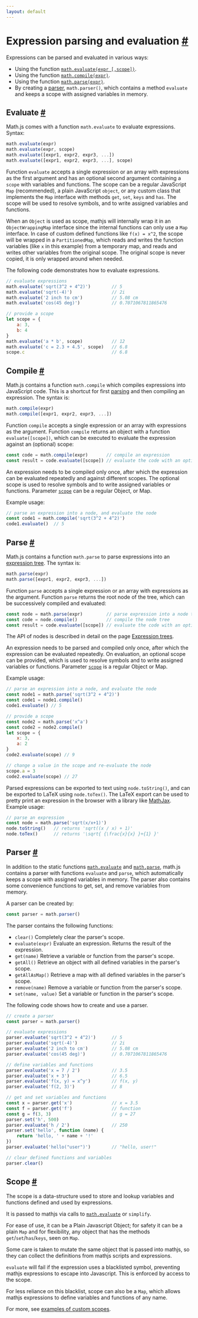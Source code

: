 ```yaml
---
layout: default
---
```


<h1 id="expression-parsing-and-evaluation">Expression parsing and evaluation <a href="#expression-parsing-and-evaluation" title="Permalink">#</a></h1>

Expressions can be parsed and evaluated in various ways:

- Using the function [`math.evaluate(expr [,scope])`](#evaluate).
- Using the function [`math.compile(expr)`](#compile).
- Using the function [`math.parse(expr)`](#parse).
- By creating a [parser](#parser), `math.parser()`, which contains a method
  `evaluate` and keeps a scope with assigned variables in memory.


<h2 id="evaluate">Evaluate <a href="#evaluate" title="Permalink">#</a></h2>

Math.js comes with a function `math.evaluate` to evaluate expressions. Syntax:

```js
math.evaluate(expr)
math.evaluate(expr, scope)
math.evaluate([expr1, expr2, expr3, ...])
math.evaluate([expr1, expr2, expr3, ...], scope)
```

Function `evaluate` accepts a single expression or an array with
expressions as the first argument and has an optional second argument
containing a `scope` with variables and functions. The scope can be a regular
JavaScript `Map` (recommended), a plain JavaScript `object`, or any custom 
class that implements the `Map` interface with methods `get`, `set`, `keys` 
and `has`. The scope will be used to resolve symbols, and to write assigned
variables and functions.

When an `Object` is used as scope, mathjs will internally wrap it in an 
`ObjectWrappingMap` interface since the internal functions can only use a `Map` 
interface. In case of custom defined functions like `f(x) = x^2`, the scope 
will be wrapped in a `PartitionedMap`, which reads and writes the function
variables (like `x` in this example) from a temporary map, and reads and writes
other variables from the original scope. The original scope is never copied, it
is only wrapped around when needed.

The following code demonstrates how to evaluate expressions.

```js
// evaluate expressions
math.evaluate('sqrt(3^2 + 4^2)')        // 5
math.evaluate('sqrt(-4)')               // 2i
math.evaluate('2 inch to cm')           // 5.08 cm
math.evaluate('cos(45 deg)')            // 0.7071067811865476

// provide a scope
let scope = {
    a: 3,
    b: 4
}
math.evaluate('a * b', scope)           // 12
math.evaluate('c = 2.3 + 4.5', scope)   // 6.8
scope.c                                 // 6.8
```


<h2 id="compile">Compile <a href="#compile" title="Permalink">#</a></h2>

Math.js contains a function `math.compile` which compiles expressions
into JavaScript code. This is a shortcut for first [parsing](#parse) and then
compiling an expression. The syntax is:

```js
math.compile(expr)
math.compile([expr1, expr2, expr3, ...])
```

Function `compile` accepts a single expression or an array with
expressions as the argument. Function `compile` returns an object with a function
`evaluate([scope])`, which can be executed to evaluate the expression against an
(optional) scope:

```js
const code = math.compile(expr)       // compile an expression
const result = code.evaluate([scope]) // evaluate the code with an optional scope
```

An expression needs to be compiled only once, after which the
expression can be evaluated repeatedly and against different scopes.
The optional scope is used to resolve symbols and to write assigned
variables or functions. Parameter [`scope`](#scope) can be a regular Object, or Map.

Example usage:

```js
// parse an expression into a node, and evaluate the node
const code1 = math.compile('sqrt(3^2 + 4^2)')
code1.evaluate()  // 5
```


<h2 id="parse">Parse <a href="#parse" title="Permalink">#</a></h2>

Math.js contains a function `math.parse` to parse expressions into an
[expression tree](expression_trees.html). The syntax is:

```js
math.parse(expr)
math.parse([expr1, expr2, expr3, ...])
```

Function `parse` accepts a single expression or an array with
expressions as the argument. Function `parse` returns the root node of the tree,
which can be successively compiled and evaluated:

```js
const node = math.parse(expr)         // parse expression into a node tree
const code = node.compile()           // compile the node tree
const result = code.evaluate([scope]) // evaluate the code with an optional scope
```

The API of nodes is described in detail on the page
[Expression trees](expression_trees.html).

An expression needs to be parsed and compiled only once, after which the
expression can be evaluated repeatedly. On evaluation, an optional scope
can be provided, which is used to resolve symbols and to write assigned
variables or functions. Parameter [`scope`](#scope) is a regular Object or Map.

Example usage:

```js
// parse an expression into a node, and evaluate the node
const node1 = math.parse('sqrt(3^2 + 4^2)')
const code1 = node1.compile()
code1.evaluate() // 5

// provide a scope
const node2 = math.parse('x^a')
const code2 = node2.compile()
let scope = {
    x: 3,
    a: 2
}
code2.evaluate(scope) // 9

// change a value in the scope and re-evaluate the node
scope.a = 3
code2.evaluate(scope) // 27
```

Parsed expressions can be exported to text using `node.toString()`, and can
be exported to LaTeX using `node.toTex()`. The LaTeX export can be used to
pretty print an expression in the browser with a library like
[MathJax](https://www.mathjax.org/). Example usage:

```js
// parse an expression
const node = math.parse('sqrt(x/x+1)')
node.toString()   // returns 'sqrt((x / x) + 1)'
node.toTex()      // returns '\sqrt{ {\frac{x}{x} }+{1} }'
```


<h2 id="parser">Parser <a href="#parser" title="Permalink">#</a></h2>

In addition to the static functions [`math.evaluate`](#evaluate) and
[`math.parse`](#parse), math.js contains a parser with functions `evaluate` and
`parse`, which automatically keeps a scope with assigned variables in memory.
The parser also contains some convenience functions to get, set, and remove
variables from memory.

A parser can be created by:

```js
const parser = math.parser()
```

The parser contains the following functions:

- `clear()`
  Completely clear the parser's scope.
- `evaluate(expr)`
  Evaluate an expression. Returns the result of the expression.
- `get(name)`
  Retrieve a variable or function from the parser's scope.
- `getAll()`
  Retrieve an object with all defined variables in the parser's scope.
- `getAllAsMap()`
  Retrieve a map with all defined variables in the parser's scope.
- `remove(name)`
  Remove a variable or function from the parser's scope.
- `set(name, value)`
  Set a variable or function in the parser's scope.

The following code shows how to create and use a parser.

```js
// create a parser
const parser = math.parser()

// evaluate expressions
parser.evaluate('sqrt(3^2 + 4^2)')      // 5
parser.evaluate('sqrt(-4)')             // 2i
parser.evaluate('2 inch to cm')         // 5.08 cm
parser.evaluate('cos(45 deg)')          // 0.7071067811865476

// define variables and functions
parser.evaluate('x = 7 / 2')            // 3.5
parser.evaluate('x + 3')                // 6.5
parser.evaluate('f(x, y) = x^y')        // f(x, y)
parser.evaluate('f(2, 3)')              // 8

// get and set variables and functions
const x = parser.get('x')               // x = 3.5
const f = parser.get('f')               // function
const g = f(3, 3)                       // g = 27
parser.set('h', 500)
parser.evaluate('h / 2')                // 250
parser.set('hello', function (name) {
    return 'hello, ' + name + '!'
})
parser.evaluate('hello("user")')        // "hello, user!"

// clear defined functions and variables
parser.clear()
```

<h2 id="scope">Scope <a href="#scope" title="Permalink">#</a></h2>

The scope is a data-structure used to store and lookup variables and functions defined and used by expressions.

It is passed to mathjs via calls to [`math.evaluate`](#evaluate) or `simplify`.

For ease of use, it can be a Plain Javascript Object; for safety it can be a plain `Map` and for flexibility, any object that has
the methods `get`/`set`/`has`/`keys`, seen on `Map`.

Some care is taken to mutate the same object that is passed into mathjs, so they can collect the definitions from mathjs scripts and expressions.

`evaluate` will fail if the expression uses a blacklisted symbol, preventing mathjs expressions to escape into Javascript. This is enforced by access to the scope.

For less reliance on this blacklist, scope can also be a `Map`, which allows mathjs expressions to define variables and functions of any name.

For more, see [examples of custom scopes](../../examples/advanced/custom_scope_objects.js).
